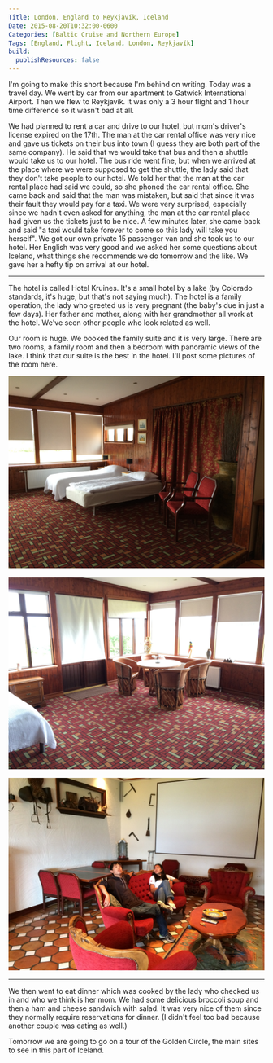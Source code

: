 ```yaml
---
Title: London, England to Reykjavík, Iceland
Date: 2015-08-20T10:32:00-0600
Categories: [Baltic Cruise and Northern Europe]
Tags: [England, Flight, Iceland, London, Reykjavík]
build:
  publishResources: false
---
```


I'm going to make this short because I'm behind on writing. Today was a travel
day. We went by car from our apartment to Gatwick International Airport. Then we
flew to Reykjavík. It was only a 3 hour flight and 1 hour time difference so it
wasn't bad at all.

We had planned to rent a car and drive to our hotel, but mom's driver's license
expired on the 17th. The man at the car rental office was very nice and gave us
tickets on their bus into town (I guess they are both part of the same company).
He said that we would take that bus and then a shuttle would take us to our
hotel. The bus ride went fine, but when we arrived at the place where we were
supposed to get the shuttle, the lady said that they don't take people to our
hotel. We told her that the man at the car rental place had said we could, so
she phoned the car rental office. She came back and said that the man was
mistaken, but said that since it was their fault they would pay for a taxi. We
were very surprised, especially since we hadn't even asked for anything, the man
at the car rental place had given us the tickets just to be nice. A few minutes
later, she came back and said "a taxi would take forever to come so this lady
will take you herself". We got our own private 15 passenger van and she took us
to our hotel. Her English was very good and we asked her some questions about
Iceland, what things she recommends we do tomorrow and the like. We gave her a
hefty tip on arrival at our hotel.

------------------------------------------------------------------------

The hotel is called Hotel Kruines. It's a small hotel by a lake (by Colorado
standards, it's huge, but that's not saying much). The hotel is a family
operation, the lady who greeted us is very pregnant (the baby's due in just a
few days). Her father and mother, along with her grandmother all work at the
hotel. We've seen other people who look related as well.

Our room is huge. We booked the family suite and it is very large. There are two
rooms, a family room and then a bedroom with panoramic views of the lake. I
think that our suite is the best in the hotel. I'll post some pictures of the
room here.

![](images/iceland1.jpg)

![](images/iceland2.jpg)

![](images/iceland3.jpg)

------------------------------------------------------------------------

We then went to eat dinner which was cooked by the lady who checked us in and
who we think is her mom. We had some delicious broccoli soup and then a ham and
cheese sandwich with salad. It was very nice of them since they normally require
reservations for dinner. (I didn't feel too bad because another couple was
eating as well.)

Tomorrow we are going to go on a tour of the Golden Circle, the main sites to
see in this part of Iceland.
